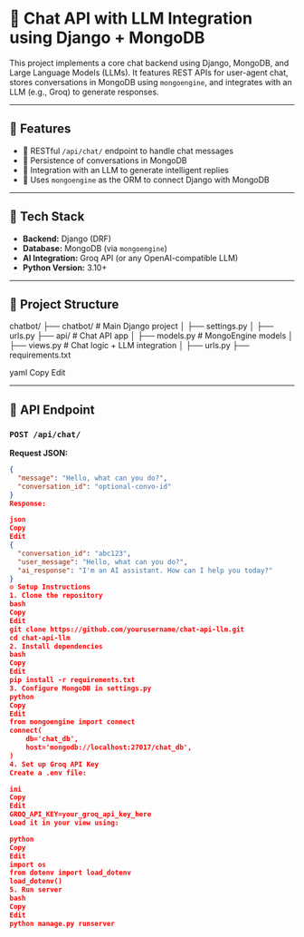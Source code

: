 # 🧠 Chat API with LLM Integration using Django + MongoDB

This project implements a core chat backend using Django, MongoDB, and Large Language Models (LLMs). It features REST APIs for user-agent chat, stores conversations in MongoDB using `mongoengine`, and integrates with an LLM (e.g., Groq) to generate responses.

---

## 🚀 Features

- 🔧 RESTful `/api/chat/` endpoint to handle chat messages
- 💾 Persistence of conversations in MongoDB
- 🧠 Integration with an LLM to generate intelligent replies
- 📄 Uses `mongoengine` as the ORM to connect Django with MongoDB

---

## 🔧 Tech Stack

- **Backend:** Django (DRF)
- **Database:** MongoDB (via `mongoengine`)
- **AI Integration:** Groq API (or any OpenAI-compatible LLM)
- **Python Version:** 3.10+

---

## 📁 Project Structure

chatbot/
├── chatbot/ # Main Django project
│ ├── settings.py
│ ├── urls.py
├── api/ # Chat API app
│ ├── models.py # MongoEngine models
│ ├── views.py # Chat logic + LLM integration
│ ├── urls.py
├── requirements.txt

yaml
Copy
Edit

---

## 🧪 API Endpoint

### `POST /api/chat/`

**Request JSON:**
```json
{
  "message": "Hello, what can you do?",
  "conversation_id": "optional-convo-id"
}
Response:

json
Copy
Edit
{
  "conversation_id": "abc123",
  "user_message": "Hello, what can you do?",
  "ai_response": "I'm an AI assistant. How can I help you today?"
}
⚙️ Setup Instructions
1. Clone the repository
bash
Copy
Edit
git clone https://github.com/yourusername/chat-api-llm.git
cd chat-api-llm
2. Install dependencies
bash
Copy
Edit
pip install -r requirements.txt
3. Configure MongoDB in settings.py
python
Copy
Edit
from mongoengine import connect
connect(
    db='chat_db',
    host='mongodb://localhost:27017/chat_db',
)
4. Set up Groq API Key
Create a .env file:

ini
Copy
Edit
GROQ_API_KEY=your_groq_api_key_here
Load it in your view using:

python
Copy
Edit
import os
from dotenv import load_dotenv
load_dotenv()
5. Run server
bash
Copy
Edit
python manage.py runserver
